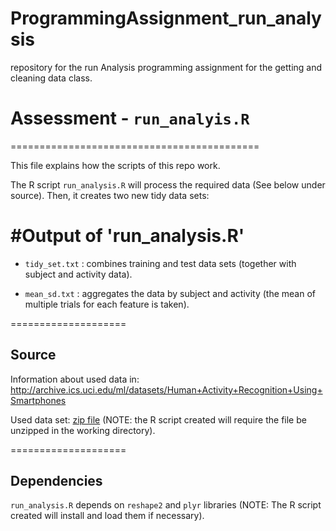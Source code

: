 ProgrammingAssignment_run_analysis
==================================

repository for the run Analysis programming assignment for the getting and cleaning data class. 

# Assessment - `run_analyis.R`
===========================================

This file explains how the scripts of this repo work.

The R script `run_analysis.R` will process the required data (See below under source). Then, it creates two new tidy data sets:

#Output of 'run_analysis.R'
===================================

- `tidy_set.txt` : combines training and test data sets (together with subject and activity data).

- `mean_sd.txt` : aggregates the data by subject and activity (the mean of multiple trials for each feature is taken).


====================
## Source

Information about used data in: http://archive.ics.uci.edu/ml/datasets/Human+Activity+Recognition+Using+Smartphones

Used data set: [zip file](https://d396qusza40orc.cloudfront.net/getdata%2Fprojectfiles%2FUCI%20HAR%20Dataset.zip) (NOTE: the R script created will require the file be unzipped in the working directory).


====================
## Dependencies

`run_analysis.R` depends on `reshape2` and `plyr` libraries (NOTE: The R script created will install and load them if necessary).